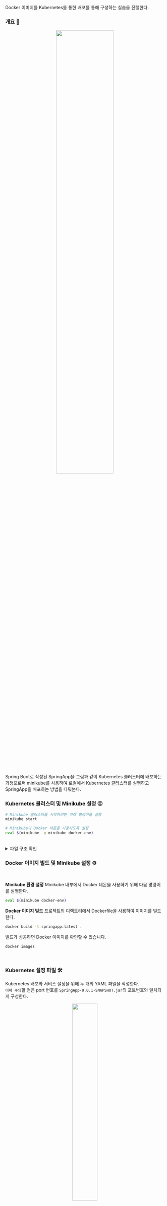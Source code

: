 Docker 이미지를 Kubernetes를 통한 배포를 통해 구성하는 실습을 진행한다.

### 개요 🚩
<div align ="center">
  <img src ="https://github.com/user-attachments/assets/430474a7-d117-4f04-9a04-7226835337b5" width = 60%>
</div>

Spring Boot로 작성된 SpringApp을 그림과 같이 Kubernetes 클러스터에 배포하는 과정으로써 minikube를 사용하여 로컬에서 Kubernetes 클러스터를 실행하고 SpringApp을 배포하는 방법을 다뤄본다.


### Kubernetes 클러스터 및 Minikube 설정 😮

```bash
# Minikube 클러스터를 시작하려면 아래 명령어를 실행
minikube start

# Minikube가 Docker 데몬을 사용하도록 설정
eval $(minikube -p minikube docker-env)
```

<br>

<details>
  <summary>파일 구조 확인</summary>
  <div align ="center">
  <img src ="https://github.com/user-attachments/assets/1b5c832d-c6a9-49c4-93ec-8b5be63d3956" width = 40%>
</div>
</details>


### Docker 이미지 빌드 및 Minikube 설정 ⚙

<br>

**Minikube 환경 설정**
Minikube 내부에서 Docker 데몬을 사용하기 위해 다음 명령어를 실행한다.

```bash
eval $(minikube docker-env)
```

**Docker 이미지 빌드**
프로젝트의 디렉토리에서 Dockerfile을 사용하여 이미지를 빌드한다.

```bash
docker build -t springapp:latest .
```

빌드가 성공하면 Docker 이미지를 확인할 수 있습니다.

```bash
docker images
```

<br>

### Kubernetes 설정 파일 🛠
Kubernetes 배포와 서비스 설정을 위해 두 개의 YAML 파일을 작성한다. <br>
`이때 주의`할 점은 port 번호를 `SpringApp-0.0.1-SNAPSHOT.jar`의 포트번호와 일치되게 구성한다.

<div align ="center">
  <img src ="https://github.com/user-attachments/assets/6d8a9b6d-acae-46a0-abcf-4597ac194899" width = 40%>
</div>

<br>

`deployment.yml` 작성

```yaml
apiVersion: apps/v1
kind: Deployment
metadata:
  name: springapp-deployment
spec:
  replicas: 3
  selector:
    matchLabels:
      app: springapp
  template:
    metadata:
      labels:
        app: springapp
    spec:
      containers:
      - name: springapp
        image: springapp:latest
        resources:
          limits:
            memory: "128Mi"
            cpu: "500m" 
        ports:
        - containerPort: 8899 # 컨테이너에서 사용하는 ContainerPort와 일치되게끔 설정
```

`service.yml` 작성

```yaml
apiVersion: v1
kind: Service
metadata:
  name: springapp-service
spec:
  type: NodePort # 
  selector:
    app: springapp
  ports:
  - protocol: TCP
    port: 8899
    targetPort: 8899
```

후에 yaml 파일을 Minikube 클러스터에 배포한다.

```bash
kubectl apply -f deployment.yml
kubectl apply -f service.yml
```
<br> 

배포 확인 결과 다음과 같다.

<div align ="center">
  <img src ="https://github.com/user-attachments/assets/7beab6ba-5a1e-4083-90f8-c350bce3869c" width = 50%>
</div>

<br>

테스트를 위해 `kubectl get service`로 확인한 포트번호를 포트포워딩 해준다. 

<div align ="center">
  <img src ="https://github.com/user-attachments/assets/0194a9f5-5a55-4a7e-ab6c-b82291e8ce15" width = 50%>
</div>

<br>

올바르게 실행되었는지 `curl` 명령어 및 `ip`에 접속해 확인한다. 

<div align ="center">
  <img src ="https://github.com/user-attachments/assets/c0c1c302-2901-4f17-9e1f-e6cf37cc8bbd" width = 50%>
</div>

정상적으로 작동하는 것을 확인할 수 있다. 

<br>

`minikube dashboard`를 통해서도 확인 가능하다.

<div align ="center">
  <img src ="https://github.com/user-attachments/assets/19ebd458-d489-44b0-825f-5626cd4cb997" width = 50%>
</div>

<br>

### Trouble Shooting 🔥
위 과정을 진행하면서 겪은 사소한 이슈들에 대해 언급하고자 한다.

먼저 `springapp-service`와 연결된 `pod`가 정상적으로 실행되지 않아서 문제 발생하는것을 확인하였다.

<div align ="center">
  <img src ="https://github.com/user-attachments/assets/567e061d-97ba-4774-a01f-d05887a2a1f9" width = 50%>
</div>

`pod`의 상태 확인을 위해 확인 결과 

<div align ="center">
  <img src ="https://github.com/user-attachments/assets/f772b0ef-634e-4b06-8de0-2236babab49f" width = 50%>
</div>

<br>

각각의 상태가 `ImageBackPullOff`, `ErrorImagePull`, `Pending` 상태인 것을 확인할 수 있다.

이는 먼저 `ImageBackPullOff`, `ErrorImagePull` 문제의 경우 deployment.yml 파일에 `imagePullPolicy`를 `Never`로 설정해주었다. 로컬 Minikube 환경에서 이미지를 직접 사용할 때는 Kubernetes가 외부 레지스트리에서 이미지를 가져오려고 시도하지 않도록 `imagePullPolicy`를 `Never`로 설정해줌으로써 이슈가 해결되었다.

<br>

수정된 deployment.yml은 다음과 같다.

```yaml
apiVersion: apps/v1
kind: Deployment
metadata:
  name: springapp-deployment
spec:
  replicas: 3
  selector:
    matchLabels:
      app: springapp
  template:
    metadata:
      labels:
        app: springapp
    spec:
      containers:
      - name: springapp
        image: springapp:latest
        imagePullPolicy: Never # 외부 레지스트리에서 이미지를 가져오지 않도록 설정
        ports:
        - containerPort: 8080
```

위 두 문제는 해결하였지만 아직 그림과 같은 `Pending` 문제가 여전히 존재하였다. 

<div align ="center">
  <img src ="https://github.com/user-attachments/assets/4569dffb-9184-436a-b27f-aa09e9cd203c" width = 50%>
</div>

<br>

이를 해결하기 위해 먼저 `describe` 명령어를 통해 문제 확인 하였다. 

```bash
username@servername:~/springapp-k8s-deployment$ kubectl describe pod/springapp-deployment-57f5cc75fb-5pdtj
==================================================================
Name:             springapp-deployment-57f5cc75fb-5pdtj
Namespace:        default
Priority:         0
Service Account:  default
Node:             <none>
Labels:           app=springapp
                  pod-template-hash=57f5cc75fb
Annotations:      <none>
Status:           Pending
IP:               
IPs:              <none>
Controlled By:    ReplicaSet/springapp-deployment-57f5cc75fb
Containers:
  springapp:
    Image:      springapp:latest
    Port:       8080/TCP
    Host Port:  0/TCP
    Limits:
      cpu:     500m
      memory:  128Mi
    Requests:
      cpu:        500m
      memory:     128Mi
    Environment:  <none>
    Mounts:
      /var/run/secrets/kubernetes.io/serviceaccount from kube-api-access-pnlfr (ro)
Conditions:
  Type           Status
  PodScheduled   False 
Volumes:
  kube-api-access-pnlfr:
    Type:                    Projected (a volume that contains injected data from multiple sources)
    TokenExpirationSeconds:  3607
    ConfigMapName:           kube-root-ca.crt
    ConfigMapOptional:       <nil>
    DownwardAPI:             true
QoS Class:                   Guaranteed
Node-Selectors:              <none>
Tolerations:                 node.kubernetes.io/not-ready:NoExecute op=Exists for 300s
                             node.kubernetes.io/unreachable:NoExecute op=Exists for 300s
Events:
  Type     Reason            Age   From               Message
  ----     ------            ----  ----               -------
  Warning  FailedScheduling  36s   default-scheduler  0/1 nodes are available: 1 Insufficient cpu. preemption: 0/1 nodes are available: 1 No preemption victims found for incoming pod.
```

확인 결과 CPU 리소스가 부족으로 인해 로그 메시지에서 `Insufficient cpu`라는 경고가 발생하는 것을 확인할 수 있었다.

<br>

더 적은 리소스를 요청하도록 설정하면 Pod가 스케줄링될 가능성이 높아지는 것을 확인하였다.

```bash
apiVersion: apps/v1
kind: Deployment
metadata:
  name: springapp-deployment
spec:
  replicas: 3
  selector:
    matchLabels:
      app: springapp
  template:
    metadata:
      labels:
        app: springapp
    spec:
      containers:
      - name: springapp
        image: springapp:latest
        imagePullPolicy: Never # 외부 레지스트리에서 이미지를 가져오지 않도록 설정
        resources:
          limits:
            memory: "128Mi"
            cpu: "200m"  # CPU 리미트 줄이기
          requests:
            memory: "64Mi"
            cpu: "200m"  # CPU 요청 줄이기
        ports:
        - containerPort: 8080
```
`resources` 부분에 `cpu limit`를 기존 500m에서 200m으로 하향 조정해주었다.  

<div align ="center">
  <img src ="https://github.com/user-attachments/assets/fe2d8898-fa96-450e-92fb-4fc01c9095bb" width = 50%>
</div>

<div align ="center">
  <img src ="https://github.com/user-attachments/assets/086634fb-7e9d-4670-83df-e65b61ccad6c" width = 50%>
</div>

해당 yaml 파일을 적용한 뒤 확인 결과 정상적으로 `Running` 되는 것을 확인 할 수 있다.


### 결론 📖
Docker로 빌드된 SpringApp을 Kubernetes 클러스터에 배포하고 `NordPort`를 통해 외부에서 접근하는 실습을 진행하였다. 이를 통해 로컬 Kubernetes 환경에서 애플리케이션을 배포하고 관리하는 방법을 익힐 수 있었다. 
추후 예정사항으로 minikube를 사용한 로드밸런싱 실습을 추후에 진행해볼 예정이다.

